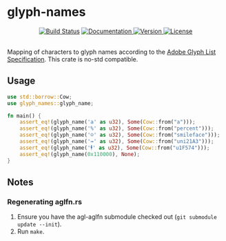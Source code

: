 glyph-names
===========

<div align="center">
  <a href="https://travis-ci.com/yeslogic/glyph-names">
    <img src="https://travis-ci.com/yeslogic/glyph-names.svg?branch=master" alt="Build Status"></a>
  <a href="https://docs.rs/glyph-names">
    <img src="https://docs.rs/glyph-names/badge.svg" alt="Documentation">
  </a>
  <a href="https://crates.io/crates/glyph-names">
    <img src="https://img.shields.io/crates/v/glyph-names.svg" alt="Version">
  </a>
  <a href="https://github.com/yeslogic/glyph-names/blob/master/LICENSE">
    <img src="https://img.shields.io/crates/l/glyph-names.svg" alt="License">
  </a>
</div>

<br>

Mapping of characters to glyph names according to the [Adobe Glyph List
Specification][agl-specification]. This crate is no-std compatible.

Usage
-----

```rust
use std::borrow::Cow;
use glyph_names::glyph_name;

fn main() {
    assert_eq!(glyph_name('a' as u32), Some(Cow::from("a")));
    assert_eq!(glyph_name('%' as u32), Some(Cow::from("percent")));
    assert_eq!(glyph_name('☺' as u32), Some(Cow::from("smileface")));
    assert_eq!(glyph_name('↣' as u32), Some(Cow::from("uni21A3")));
    assert_eq!(glyph_name('🕴' as u32), Some(Cow::from("u1F574")));
    assert_eq!(glyph_name(0x110000), None);
}
```

Notes
-----

### Regenerating aglfn.rs

1. Ensure you have the agl-aglfn submodule checked out (`git submodule update --init`).
2. Run `make`.

[ucd-generate]: https://github.com/BurntSushi/ucd-generate
[agl-specification]: https://github.com/adobe-type-tools/agl-specification
